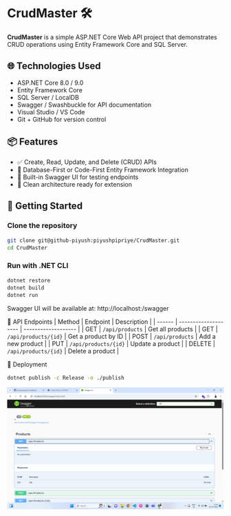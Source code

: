 # CrudMaster 🛠️

**CrudMaster** is a simple ASP.NET Core Web API project that demonstrates CRUD operations using Entity Framework Core and SQL Server.

## 🌐 Technologies Used

- ASP.NET Core 8.0 / 9.0
- Entity Framework Core
- SQL Server / LocalDB
- Swagger / Swashbuckle for API documentation
- Visual Studio / VS Code
- Git + GitHub for version control

## 📦 Features

- ✅ Create, Read, Update, and Delete (CRUD) APIs
- 🔄 Database-First or Code-First Entity Framework Integration
- 🧪 Built-in Swagger UI for testing endpoints
- 🔐 Clean architecture ready for extension

## 🚀 Getting Started

### Clone the repository

```bash
git clone git@github-piyush:piyushpipriye/CrudMaster.git
cd CrudMaster
```

### Run with .NET CLI

```bash
dotnet restore
dotnet build
dotnet run
```

Swagger UI will be available at:
http://localhost:<port>/swagger

🧪 API Endpoints
| Method | Endpoint             | Description         |
| ------ | -------------------- | ------------------- |
| GET    | `/api/products`      | Get all products    |
| GET    | `/api/products/{id}` | Get a product by ID |
| POST   | `/api/products`      | Add a new product   |
| PUT    | `/api/products/{id}` | Update a product    |
| DELETE | `/api/products/{id}` | Delete a product    |

🚀 Deployment
```bash
dotnet publish -c Release -o ./publish
```

![](Screenshot%20(314).png)

